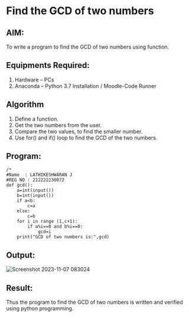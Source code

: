# Find the GCD of two numbers

## AIM:
To write a program to find the GCD of two numbers using function.

## Equipments Required:
1. Hardware – PCs
2. Anaconda – Python 3.7 Installation / Moodle-Code Runner

## Algorithm
1. Define a function.
2. Get the two numbers from the user.
3. Compare the two values, to find the smaller number.
4. Use for() and if() loop to find the GCD of the two numbers.

## Program:
```
/*
#Name  : LATHIKESHWARAN J
#REG NO : 212222230072
def gcd():
    a=int(input())
    b=int(input())
    if a<b:
        c=a
    else:
        c=b
    for i in range (1,c+1):
        if a%i==0 and b%i==0:
            gcd=i
    print("GCD of two numbers is:",gcd)
```

## Output:
![Screenshot 2023-11-07 083024](https://github.com/LATHIKESHWARAN/GCD-of-two-numbers/assets/119393556/b3cdab3c-6742-4603-a4b5-a78de6a9a749)



## Result:
Thus the program to find the GCD of two numbers is written and verified using python programming.
